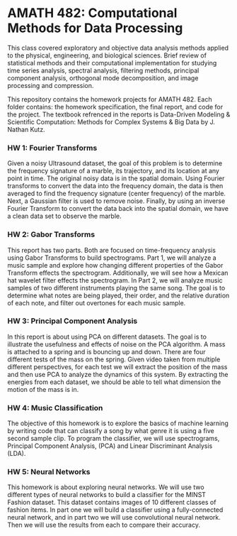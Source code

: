 # AMATH 482: Computational Methods for Data Processing 

This class covered exploratory and objective data analysis methods applied to the physical, engineering, and biological sciences. Brief review of statistical methods and their computational implementation for studying time series analysis, spectral analysis, filtering methods, principal component analysis, orthogonal mode decomposition, and image processing and compression.

This repository contains the homework projects for AMATH 482. Each folder contains: the homework specification, the final report, and code for the project. The textbook refrenced in the reports is Data-Driven Modeling & Scientific Computation: Methods for Complex Systems & Big Data by J. Nathan Kutz.


### HW 1: Fourier Transforms
Given a noisy Ultrasound dataset, the goal of this problem is to determine the frequency
signature of a marble, its trajectory, and its location at any point in time.
The original noisy data is in the spatial domain. Using Fourier transforms to convert the data
into the frequency domain, the data is then averaged to find the frequency signature (center
frequency) of the marble. Next, a Gaussian filter is used to remove noise. Finally, by using an
inverse Fourier Transform to convert the data back into the spatial domain, we have a clean
data set to observe the marble.



### HW 2: Gabor Transforms
This report has two parts. Both are focused on time-frequency analysis using Gabor Transforms
to build spectrograms. Part 1, we will analyze a music sample and explore how changing
different properties of the Gabor Transform effects the spectrogram. Additionally, we will see
how a Mexican hat wavelet filter effects the spectrogram.
In Part 2, we will analyze music samples of two different instruments playing the same song.
The goal is to determine what notes are being played, their order, and the relative duration of
each note, and filter out overtones for each music sample.



### HW 3: Principal Component Analysis
In this report is about using PCA on different datasets. The goal is to illustrate the usefulness
and effects of noise on the PCA algorithm. A mass is attached to a spring and is bouncing up and
down. There are four different tests of the mass on the spring. Given video taken from multiple
different perspectives, for each test we will extract the position of the mass and then use PCA
to analyze the dynamics of this system. By extracting the energies from each dataset, we should
be able to tell what dimension the motion of the mass is in.



### HW 4: Music Classification
The objective of this homework is to explore the basics of machine learning by writing code that
can classify a song by what genre it is using a five second sample clip. To program the classifier,
we will use spectrograms, Principal Component Analysis, (PCA) and Linear Discriminant Analysis
(LDA). 



### HW 5: Neural Networks
This homework is about exploring neural networks. We will use two different types of neural
networks to build a classifier for the MINST Fashion dataset. This dataset contains images of 10
different classes of fashion items. In part one we will build a classifier using a fully-connected
neural network, and in part two we will use convolutional neural network. Then we will use the
results from each to compare their accuracy.
